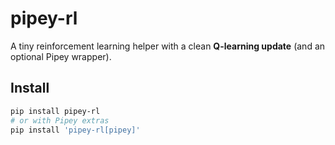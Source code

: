 # pipey-rl

A tiny reinforcement learning helper with a clean **Q-learning update** (and an optional Pipey wrapper).

## Install
```bash
pip install pipey-rl
# or with Pipey extras
pip install 'pipey-rl[pipey]'